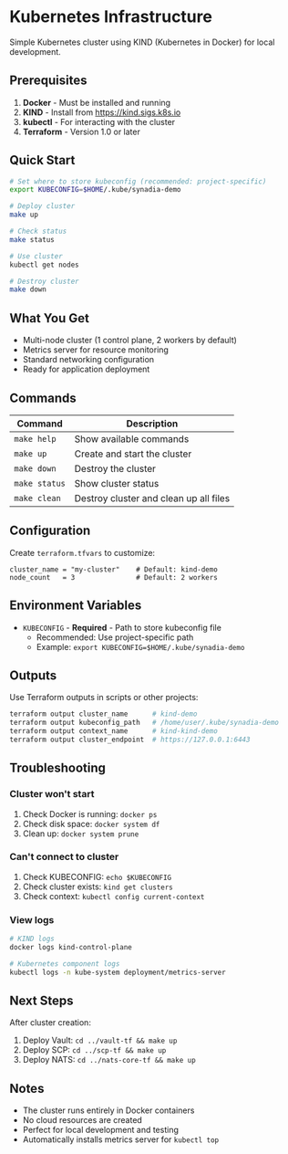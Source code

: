 # Kubernetes Infrastructure

Simple Kubernetes cluster using KIND (Kubernetes in Docker) for local development.

## Prerequisites

1. **Docker** - Must be installed and running
2. **KIND** - Install from https://kind.sigs.k8s.io
3. **kubectl** - For interacting with the cluster
4. **Terraform** - Version 1.0 or later

## Quick Start

```bash
# Set where to store kubeconfig (recommended: project-specific)
export KUBECONFIG=$HOME/.kube/synadia-demo

# Deploy cluster
make up

# Check status
make status

# Use cluster
kubectl get nodes

# Destroy cluster
make down
```

## What You Get

- Multi-node cluster (1 control plane, 2 workers by default)
- Metrics server for resource monitoring
- Standard networking configuration
- Ready for application deployment

## Commands

| Command       | Description                            |
| ------------- | -------------------------------------- |
| `make help`   | Show available commands                |
| `make up`     | Create and start the cluster           |
| `make down`   | Destroy the cluster                    |
| `make status` | Show cluster status                    |
| `make clean`  | Destroy cluster and clean up all files |

## Configuration

Create `terraform.tfvars` to customize:

```hcl
cluster_name = "my-cluster"    # Default: kind-demo
node_count   = 3               # Default: 2 workers
```

## Environment Variables

- `KUBECONFIG` - **Required** - Path to store kubeconfig file
  - Recommended: Use project-specific path
  - Example: `export KUBECONFIG=$HOME/.kube/synadia-demo`

## Outputs

Use Terraform outputs in scripts or other projects:

```bash
terraform output cluster_name      # kind-demo
terraform output kubeconfig_path   # /home/user/.kube/synadia-demo
terraform output context_name      # kind-kind-demo
terraform output cluster_endpoint  # https://127.0.0.1:6443
```

## Troubleshooting

### Cluster won't start

1. Check Docker is running: `docker ps`
2. Check disk space: `docker system df`
3. Clean up: `docker system prune`

### Can't connect to cluster

1. Check KUBECONFIG: `echo $KUBECONFIG`
2. Check cluster exists: `kind get clusters`
3. Check context: `kubectl config current-context`

### View logs

```bash
# KIND logs
docker logs kind-control-plane

# Kubernetes component logs
kubectl logs -n kube-system deployment/metrics-server
```

## Next Steps

After cluster creation:

1. Deploy Vault: `cd ../vault-tf && make up`
2. Deploy SCP: `cd ../scp-tf && make up`
3. Deploy NATS: `cd ../nats-core-tf && make up`

## Notes

- The cluster runs entirely in Docker containers
- No cloud resources are created
- Perfect for local development and testing
- Automatically installs metrics server for `kubectl top`

